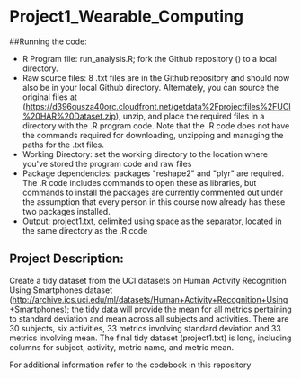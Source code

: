 # Project1_Wearable_Computing

##Running the code: 
* R Program file:  run_analysis.R; fork the Github repository () to a local directory.
* Raw source files:  8 .txt files are in the Github repository and should now also be in your local Github directory.  Alternately, you can source the original files at (https://d396qusza40orc.cloudfront.net/getdata%2Fprojectfiles%2FUCI%20HAR%20Dataset.zip), unzip, and place the required files in a directory with the .R program code.  Note that the .R code does not have the commands required for downloading, unzipping and managing the paths for the .txt files.
* Working Directory:  set the working directory to the location where you've stored the program code and raw files
* Package dependencies: packages "reshape2" and "plyr" are required.  The .R code includes commands to open these as libraries, but commands to install the packages are currently commented out under the assumption that every person in this course now already has these two packages installed.
* Output:  project1.txt, delimited using space as the separator, located in the same directory as the .R code

## Project Description:
Create a tidy dataset from the UCI datasets on Human Activity Recognition Using Smartphones dataset (http://archive.ics.uci.edu/ml/datasets/Human+Activity+Recognition+Using+Smartphones); the tidy data will provide the mean for all metrics pertaining to standard deviation and mean across all subjects and activities.  There are 30 subjects, six activities, 33 metrics involving standard deviation and 33 metrics involving mean.  The final tidy dataset (project1.txt) is long, including columns for subject, activity, metric name, and metric mean.

For additional information refer to the codebook in this repository
